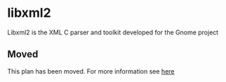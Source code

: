 # libxml2

Libxml2 is the XML C parser and toolkit developed for the Gnome project

## Moved

This plan has been moved. For more information see [here](https://github.com/habitat-sh/core-plans#additional-plans)
